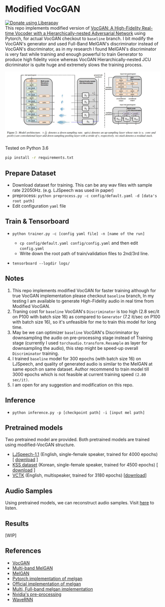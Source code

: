 # Modified VocGAN
<noscript><a href="https://liberapay.com/rishikksh20/donate"><img alt="Donate using Liberapay" src="https://liberapay.com/assets/widgets/donate.svg"></a></noscript> <br />
This repo implements modified version of [VocGAN: A High-Fidelity Real-time Vocoder with a Hierarchically-nested Adversarial Network](https://arxiv.org/abs/2007.15256) using Pytorch, for actual VocGAN checkout to `baseline` branch. I bit modify the VocGAN's generator and used Full-Band MelGAN's discriminator instead of VocGAN's discriminator, as in my research I found MelGAN's discriminator is very fast while training and enough powerful to train Generator to produce high fidelity voice whereas VocGAN Hierarchically-nested JCU dicriminator is quite huge and extremely slows the training process.

![](./assets/vocgan.JPG)

Tested on Python 3.6
```bash
pip install -r requirements.txt
```

## Prepare Dataset

- Download dataset for training. This can be any wav files with sample rate 22050Hz. (e.g. LJSpeech was used in paper)
- preprocess: `python preprocess.py -c config/default.yaml -d [data's root path]`
- Edit configuration `yaml` file

## Train & Tensorboard

- `python trainer.py -c [config yaml file] -n [name of the run]`
  - `cp config/default.yaml config/config.yaml` and then edit `config.yaml`
  - Write down the root path of train/validation files to 2nd/3rd line.
  
- `tensorboard --logdir logs/`

## Notes
1) This repo implements modified VocGAN for faster training although for true VocGAN implementation please checkout `baseline` branch, In my testing I am available to generate High-Fidelity audio in real time from Modified VocGAN.
2) Traning cost for `baseline` VocGAN's `Discriminator` is too high (2.8 sec/it on P100 with batch size 16) as compared to `Generator` (7.2 it/sec on P100 with batch size 16), so it's unfeasible for me to train this model for long time.
3) May be we can optimizer `baseline` VocGAN's Discriminator by downsampling the audio on pre-processing stage instead of Training stage (currently I used `torchaudio.transform.Resample` as layer for downsampling the audio), this step might be speed-up overall `Discriminator` training.
4) I trained `baseline` model for 300 epochs (with batch size 16) on LJSpeech, and quality of generated audio is similar to the MelGAN at same epoch on same dataset. Author recommend to train model till 3000 epochs which is not feasible at current training speed `(2.80 sec/it)`.
5) I am open for any suggestion and modification on this repo.

## Inference

- `python inference.py -p [checkpoint path] -i [input mel path]`


## Pretrained models
Two pretrained model are provided. Both pretrained models are trained using modified-VocGAN structure.
* [LJSpeech-1.1](https://keithito.com/LJ-Speech-Dataset/)  (English, single-female speaker, trained for 4000 epochs) \[ [download](https://drive.google.com/file/d/1YCXTbPtVQ3aev7KsL0Cv0kZguEMKZuQp/view?usp=sharing) \]
* [KSS dataset](https://www.kaggle.com/bryanpark/korean-single-speaker-speech-dataset)  (Korean, single-female speaker, trained for 4500 epochs) \[ [download](https://drive.google.com/file/d/1RIqMyj9vSCcGaRgAKrVB5Duvw22N6IXJ/view?usp=sharing) \]
* [VCTK](https://datashare.ed.ac.uk/handle/10283/3443) (English, multispeaker, trained for 3180 epochs) \[[download](https://drive.google.com/file/d/1wiG8CyzNhq7dVZG3LZqCJ5bnoPTPS08a/view?usp=sharing)\]


## Audio Samples
Using pretrained models, we can reconstruct audio samples. Visit [here](https://drive.google.com/drive/folders/1QRS9BOQeOXV1aJHdz0ccoKzgfXJFbIKm?usp=sharing) to listen.


## Results
[WIP]

## References
- [VocGAN](https://arxiv.org/abs/2007.15256)
- [Multi-band MelGAN](https://arxiv.org/abs/2005.05106)
- [MelGAN](https://arxiv.org/abs/1910.06711)
- [Pytorch implementation of melgan](https://github.com/seungwonpark/melgan)
- [Official implementation of melgan](https://github.com/descriptinc/melgan-neurips)
- [Multi, Full-band melgan implementation](https://github.com/rishikksh20/melgan)
- [Nvidia's pre-processing](https://github.com/NVIDIA/tacotron2)
- [WaveRNN](https://github.com/fatchord/WaveRNN)

